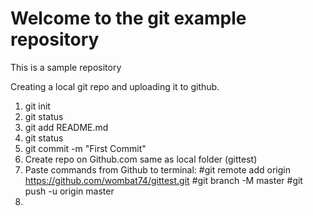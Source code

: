 # Welcome to the git example repository

This is a sample repository

Creating a local git repo and uploading it to github.
1. git init
2. git status
3. git add README.md
4. git status
5. git commit -m "First Commit"
6. Create repo on Github.com same as local folder (gittest)
7. Paste commands from Github to terminal:
#git remote add origin https://github.com/wombat74/gittest.git
#git branch -M master
#git push -u origin master
8. 